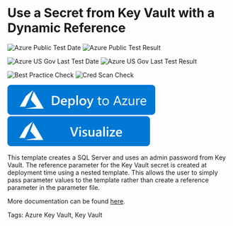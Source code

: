 # Use a Secret from Key Vault with a Dynamic Reference

![Azure Public Test Date](https://azurequickstartsservice.blob.core.windows.net/badges/201-key-vault-use-dynamic-id/PublicLastTestDate.svg)
![Azure Public Test Result](https://azurequickstartsservice.blob.core.windows.net/badges/201-key-vault-use-dynamic-id/PublicDeployment.svg)

![Azure US Gov Last Test Date](https://azurequickstartsservice.blob.core.windows.net/badges/201-key-vault-use-dynamic-id/FairfaxLastTestDate.svg)
![Azure US Gov Last Test Result](https://azurequickstartsservice.blob.core.windows.net/badges/201-key-vault-use-dynamic-id/FairfaxDeployment.svg)

![Best Practice Check](https://azurequickstartsservice.blob.core.windows.net/badges/201-key-vault-use-dynamic-id/BestPracticeResult.svg)
![Cred Scan Check](https://azurequickstartsservice.blob.core.windows.net/badges/201-key-vault-use-dynamic-id/CredScanResult.svg)

[![Deploy To Azure](https://raw.githubusercontent.com/Azure/azure-quickstart-templates/master/1-CONTRIBUTION-GUIDE/images/deploytoazure.svg?sanitize=true)]("https://portal.azure.com/#create/Microsoft.Template/uri/https%3A%2F%2Fraw.githubusercontent.com%2FAzure%2Fazure-quickstart-templates%2Fmaster%2F201-key-vault-use-dynamic-id%2Fazuredeploy.json")
[![Visualize](https://raw.githubusercontent.com/Azure/azure-quickstart-templates/master/1-CONTRIBUTION-GUIDE/images/visualizebutton.svg?sanitize=true)]("http://armviz.io/#/?load=https%3A%2F%2Fraw.githubusercontent.com%2FAzure%2Fazure-quickstart-templates%2Fmaster%2F201-key-vault-use-dynamic-id%2Fazuredeploy.json")

This template creates a SQL Server and uses an admin password from Key Vault.
The reference parameter for the Key Vault secret is created at deployment time
using a nested template. This allows the user to simply pass parameter values to
the template rather than create a reference parameter in the parameter file.

More documentation can be found
[here](https://docs.microsoft.com/en-us/azure/azure-resource-manager/resource-manager-keyvault-parameter).

Tags: Azure Key Vault, Key Vault
